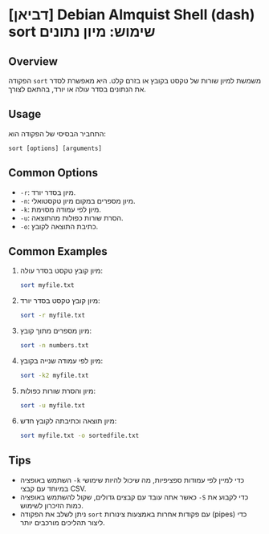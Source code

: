# [דביאן] Debian Almquist Shell (dash) sort שימוש: מיון נתונים

## Overview
הפקודה `sort` משמשת למיון שורות של טקסט בקובץ או בזרם קלט. היא מאפשרת לסדר את הנתונים בסדר עולה או יורד, בהתאם לצורך.

## Usage
התחביר הבסיסי של הפקודה הוא:
```
sort [options] [arguments]
```

## Common Options
- `-r`: מיון בסדר יורד.
- `-n`: מיון מספרים במקום מיון טקסטואלי.
- `-k`: מיון לפי עמודה מסוימת.
- `-u`: הסרת שורות כפולות מהתוצאה.
- `-o`: כתיבת התוצאה לקובץ.

## Common Examples
1. מיון קובץ טקסט בסדר עולה:
   ```sh
   sort myfile.txt
   ```

2. מיון קובץ טקסט בסדר יורד:
   ```sh
   sort -r myfile.txt
   ```

3. מיון מספרים מתוך קובץ:
   ```sh
   sort -n numbers.txt
   ```

4. מיון לפי עמודה שנייה בקובץ:
   ```sh
   sort -k2 myfile.txt
   ```

5. מיון והסרת שורות כפולות:
   ```sh
   sort -u myfile.txt
   ```

6. מיון תוצאה וכתיבתה לקובץ חדש:
   ```sh
   sort myfile.txt -o sortedfile.txt
   ```

## Tips
- השתמש באופציה `-k` כדי למיין לפי עמודות ספציפיות, מה שיכול להיות שימושי במיוחד עם קבצי CSV.
- כאשר אתה עובד עם קבצים גדולים, שקול להשתמש באופציה `-S` כדי לקבוע את כמות הזיכרון לשימוש.
- ניתן לשלב את הפקודה `sort` עם פקודות אחרות באמצעות צינורות (pipes) כדי ליצור תהליכים מורכבים יותר.